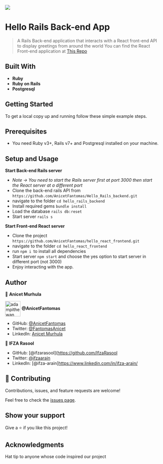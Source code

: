 ![](https://img.shields.io/badge/Microverse-blueviolet)
# Hello Rails Back-end App

> A Rails Back-end application that interacts with a React front-end API to display greetings from around the world
> You can find the React Front-end application at [This Repo](https://github.com/sainingo/hello-react-front-end)


## Built With

- **Ruby**
- **Ruby on Rails**
- **Postgresql**
  
## Getting Started
To get a local copy up and running follow these simple example steps.

## Prerequisites

- You need Ruby v3+, Rails v7+ and Postgresql installed on your machine.

## Setup and Usage
**Start Back-end Rails server**
- *Note -> You need to start the Rails server first at port 3000 then start the React server at a different port*
- Clone the back-end rails API from `https://github.com/AnicetFantomas/Hello_Rails_backend.git`
- navigate to the folder `cd hello_rails_backend`
- Install required gems `bundle install`
- Load the database `rails db:reset`
- Start server `rails s`

**Start Front-end React server**
- Clone the project `https://github.com/AnicetFantomas/hello_react_frontend.git`
- navigate to the folder `cd hello_react_frontend`
- run `npm i `to install all dependencies
- Start server `npm start` and choose the yes option to start server in different port (not 3000)
- Enjoy interacting with the app.


## Author

👤 **Anicet Murhula**

<a href="https://github.com/AnicetFantomas" target="blank"><img align="center"
      src="https://avatars.githubusercontent.com/u/94958024?s=400&u=d381903f2405198e53ab824f3b5f35f30158a1ac&v=4"
      alt="adampithewan" height="50" width="50"/></a> **@AnicetFantomas**

- GitHub: [@AnicetFantomas](https://github.com/AnicetFantomas)
- Twitter: [@FantomasAnicet](https://twitter.com/FantomasAnicet)
- LinkedIn: [Anicet Murhula](https://www.linkedin.com/in/anicet-murhula/)

👤 **IFZA Rasool**
- GitHub: [@ifzarasool](https://github.com/IfzaRasool
- Twitter: [@ifzaarain](https://twitter.com/ifzaarain)
- LinkedIn: [@ifza-arain]https://www.linkedin.com/in/ifza-arain/

## 🤝 Contributing

Contributions, issues, and feature requests are welcome!

Feel free to check the [issues page](https://github.com/sainingo/hello-rails-back-end/issues).

## Show your support

Give a ⭐️ if you like this project!

## Acknowledgments
Hat tip to anyone whose code inspired our project
  
